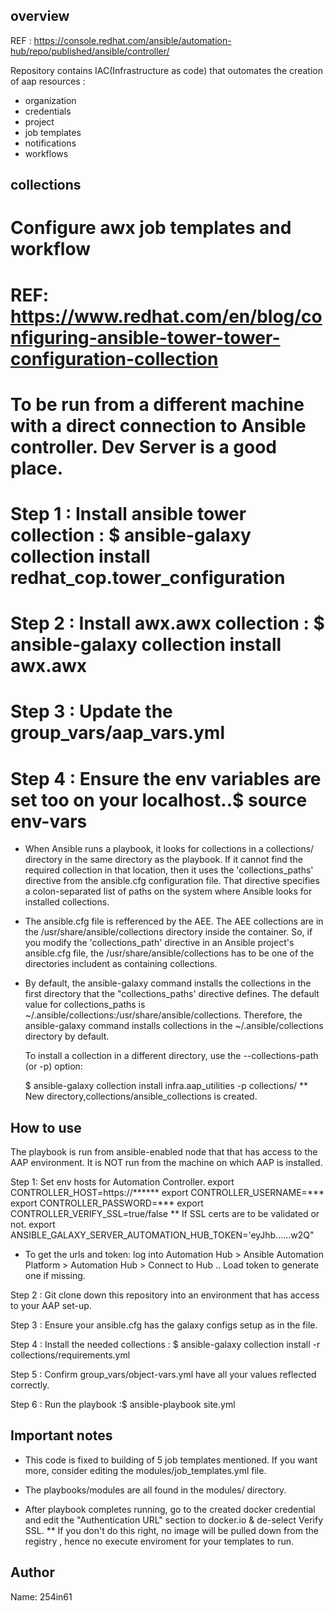 ## overview

REF : https://console.redhat.com/ansible/automation-hub/repo/published/ansible/controller/

Repository contains IAC(Infrastructure as code) that outomates the creation of aap resources :
- organization
- credentials
- project
- job templates
- notifications
- workflows 

## collections

# Configure awx job templates and workflow
# REF: https://www.redhat.com/en/blog/configuring-ansible-tower-tower-configuration-collection
# To be run from a different machine with a direct connection to Ansible controller. Dev Server is a good place.
# Step 1 : Install ansible tower collection : $ ansible-galaxy collection install redhat_cop.tower_configuration
# Step 2 : Install awx.awx collection : $ ansible-galaxy collection install awx.awx
# Step 3 : Update the group_vars/aap_vars.yml
# Step 4 : Ensure the env variables are set too on your localhost..$ source env-vars

- When Ansible runs a playbook, it looks for collections in a collections/ directory in the same directory as the playbook. 
  If it cannot find the required collection in that location, then it uses the 'collections_paths' directive from the ansible.cfg configuration file. That directive specifies a colon-separated list of paths on the system where Ansible looks for installed collections.

- The ansible.cfg file is refferenced by the AEE. The AEE collections are in the /usr/share/ansible/collections directory inside the container. So, if you modify the 'collections_path' directive in an Ansible project's ansible.cfg file, the /usr/share/ansible/collections has to be one of the directories includent as containing collections.

- By default, the ansible-galaxy command installs the collections in the first directory that the "collections_paths' directive defines.
  The default value for collections_paths is ~/.ansible/collections:/usr/share/ansible/collections. 
  Therefore, the ansible-galaxy command installs collections in the ~/.ansible/collections directory by default.

  To install a collection in a different directory, use the --collections-path (or -p) option: 

  $ ansible-galaxy collection install infra.aap_utilities -p collections/  ** New directory,collections/ansible_collections is created.

## How to use

The playbook is run from ansible-enabled node that that has access to the AAP environment.
It is NOT run from the machine on which AAP is installed.

Step 1: Set env hosts for Automation Controller.
    export CONTROLLER_HOST=https://******
    export CONTROLLER_USERNAME=***
    export CONTROLLER_PASSWORD=***
    export CONTROLLER_VERIFY_SSL=true/false ** If SSL certs are to be validated or not.
    export ANSIBLE_GALAXY_SERVER_AUTOMATION_HUB_TOKEN='eyJhb......w2Q" 

   - To get the urls and token:
     log into Automation Hub > Ansible Automation Platform  > Automation Hub > Connect to Hub .. Load token to generate one if missing.

Step 2 : Git clone down this repository into an environment that has access to your AAP set-up.

Step 3 : Ensure your ansible.cfg has the galaxy configs setup as in the file.

Step 4 : Install the needed collections : $ ansible-galaxy collection install -r collections/requirements.yml

Step 5 : Confirm group_vars/object-vars.yml have all your values reflected correctly.

Step 6 : Run the playbook :$ ansible-playbook site.yml


## Important notes

- This code is fixed to building of 5 job templates mentioned. If you want more, consider editing the modules/job_templates.yml file.

- The playbooks/modules are all found in the modules/ directory.

- After playbook completes running, go to the created docker credential and edit the "Authentication URL" section to docker.io & de-select Verify SSL.
  ** If you don't do this right, no image will be pulled down from the registry , hence no execute enviroment for your templates to run.



## Author
Name: 254in61


